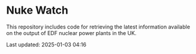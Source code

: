 # Nuke Watch

This repository includes code for retrieving the latest information available on the output of EDF nuclear power plants in the UK.

Last updated: 2025-01-03 04:16